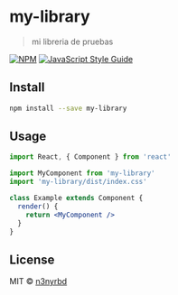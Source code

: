 # my-library

> mi libreria de pruebas

[![NPM](https://img.shields.io/npm/v/my-library.svg)](https://www.npmjs.com/package/my-library) [![JavaScript Style Guide](https://img.shields.io/badge/code_style-standard-brightgreen.svg)](https://standardjs.com)

## Install

```bash
npm install --save my-library
```

## Usage

```jsx
import React, { Component } from 'react'

import MyComponent from 'my-library'
import 'my-library/dist/index.css'

class Example extends Component {
  render() {
    return <MyComponent />
  }
}
```

## License

MIT © [n3nyrbd](https://github.com/n3nyrbd)

